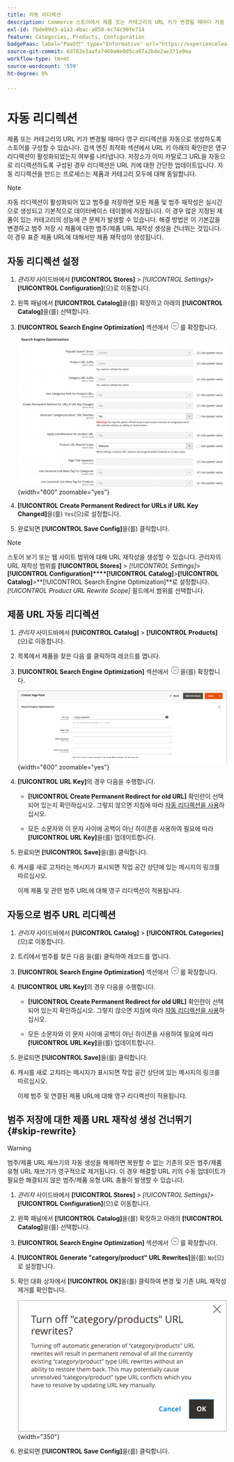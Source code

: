 ```yaml
---
title: 자동 리디렉션
description: Commerce 스토어에서 제품 또는 카테고리의 URL 키가 변경될 때마다 자동 리디렉션을 생성하도록 구성하는 방법에 대해 알아봅니다.
exl-id: fbde09d3-a1a3-4bac-a850-4c74c99fe714
feature: Categories, Products, Configuration
badgePaas: label="PaaS만" type="Informative" url="https://experienceleague.adobe.com/en/docs/commerce/user-guides/product-solutions" tooltip="Adobe Commerce 온 클라우드 프로젝트(Adobe 관리 PaaS 인프라) 및 온프레미스 프로젝트에만 적용됩니다."
source-git-commit: 6d782e3aafa7460a0e0d5ca07a2bde2ae371a9ea
workflow-type: tm+mt
source-wordcount: '559'
ht-degree: 0%

---
```


# 자동 리디렉션

제품 또는 카테고리의 URL 키가 변경될 때마다 영구 리디렉션을 자동으로 생성하도록 스토어를 구성할 수 있습니다. 검색 엔진 최적화 섹션에서 URL 키 아래의 확인란은 영구 리디렉션이 활성화되었는지 여부를 나타냅니다. 저장소가 이미 카탈로그 URL을 자동으로 리디렉션하도록 구성된 경우 리디렉션은 URL 키에 대한 간단한 업데이트입니다. 자동 리디렉션을 만드는 프로세스는 제품과 카테고리 모두에 대해 동일합니다.

>[!NOTE]
>
>자동 리디렉션이 활성화되어 있고 범주를 저장하면 모든 제품 및 범주 재작성은 실시간으로 생성되고 기본적으로 데이터베이스 테이블에 저장됩니다. 이 경우 많은 지정된 제품이 있는 카테고리의 성능에 큰 문제가 발생할 수 있습니다. 해결 방법은 이 기본값을 변경하고 범주 저장 시 제품에 대한 범주/제품 URL 재작성 생성을 건너뛰는 것입니다. 이 경우 표준 제품 URL에 대해서만 제품 재작성이 생성됩니다.

## 자동 리디렉션 설정

1. _관리자_ 사이드바에서 **[!UICONTROL Stores]** > _[!UICONTROL Settings]_>**[!UICONTROL Configuration]**(으)로 이동합니다.

1. 왼쪽 패널에서 **[!UICONTROL Catalog]**&#x200B;을(를) 확장하고 아래의 **[!UICONTROL Catalog]**&#x200B;을(를) 선택합니다.

1. **[!UICONTROL Search Engine Optimization]** 섹션에서 ![확장 선택기](../assets/icon-display-expand.png)를 확장합니다.

   ![카탈로그 구성 - 검색 엔진 최적화](../configuration-reference/catalog/assets/catalog-search-engine-optimization.png){width="600" zoomable="yes"}

1. **[!UICONTROL Create Permanent Redirect for URLs if URL Key Changed]**&#x200B;을(를) `Yes`(으)로 설정합니다.

1. 완료되면 **[!UICONTROL Save Config]**&#x200B;을(를) 클릭합니다.


>[!NOTE]
>
> 스토어 보기 또는 웹 사이트 범위에 대해 URL 재작성을 생성할 수 있습니다. 관리자의 URL 재작성 범위를 **[!UICONTROL Stores]** > _[!UICONTROL Settings]_>**[!UICONTROL Configuration]****[!UICONTROL Catalog]**>**[!UICONTROL Catalog]**>**[!UICONTROL Search Engine Optimization]**로 설정합니다._[!UICONTROL Product URL Rewrite Scope]_ 필드에서 범위를 선택합니다.

## 제품 URL 자동 리디렉션

1. _관리자_ 사이드바에서 **[!UICONTROL Catalog]** > **[!UICONTROL Products]**(으)로 이동합니다.

1. 목록에서 제품을 찾은 다음 를 클릭하여 레코드를 엽니다.

1. **[!UICONTROL Search Engine Optimization]** 섹션에서 ![확장 선택기 ](../assets/icon-display-expand.png)을(를) 확장합니다.

   ![제품 검색 엔진 최적화 - 영구 리디렉션](./assets/product-search-engine-optimization-create-permanent-redirect.png){width="600" zoomable="yes"}

1. **[!UICONTROL URL Key]**&#x200B;의 경우 다음을 수행합니다.

   - **[!UICONTROL Create Permanent Redirect for old URL]** 확인란이 선택되어 있는지 확인하십시오. 그렇지 않으면 지침에 따라 [자동 리디렉션을 사용](url-rewrite.md#configure-url-rewrites)하십시오.

   - 모든 소문자와 이 문자 사이에 공백이 아닌 하이픈을 사용하여 필요에 따라 **[!UICONTROL URL Key]**&#x200B;을(를) 업데이트합니다.

1. 완료되면 **[!UICONTROL Save]**&#x200B;을(를) 클릭합니다.

1. 캐시를 새로 고치라는 메시지가 표시되면 작업 공간 상단에 있는 메시지의 링크를 따르십시오.

   이제 제품 및 관련 범주 URL에 대해 영구 리디렉션이 적용됩니다.

## 자동으로 범주 URL 리디렉션

1. _관리자_ 사이드바에서 **[!UICONTROL Catalog]** > **[!UICONTROL Categories]**(으)로 이동합니다.

1. 트리에서 범주를 찾은 다음 을(를) 클릭하여 레코드를 엽니다.

1. **[!UICONTROL Search Engine Optimization]** 섹션에서 ![확장 선택기](../assets/icon-display-expand.png)를 확장합니다.

1. **[!UICONTROL URL Key]**&#x200B;의 경우 다음을 수행합니다.

   - **[!UICONTROL Create Permanent Redirect for old URL]** 확인란이 선택되어 있는지 확인하십시오. 그렇지 않으면 지침에 따라 [자동 리디렉션을 사용](url-rewrite.md#configure-url-rewrites)하십시오.

   - 모든 소문자와 이 문자 사이에 공백이 아닌 하이픈을 사용하여 필요에 따라 **[!UICONTROL URL Key]**&#x200B;을(를) 업데이트합니다.

1. 완료되면 **[!UICONTROL Save]**&#x200B;을(를) 클릭합니다.

1. 캐시를 새로 고치라는 메시지가 표시되면 작업 공간 상단에 있는 메시지의 링크를 따르십시오.

   이제 범주 및 연결된 제품 URL에 대해 영구 리디렉션이 적용됩니다.

## 범주 저장에 대한 제품 URL 재작성 생성 건너뛰기 {#skip-rewrite}

>[!WARNING]
>
>범주/제품 URL 재쓰기의 자동 생성을 해제하면 복원할 수 없는 기존의 모든 범주/제품 유형 URL 재쓰기가 영구적으로 제거됩니다. 이 경우 해결할 URL 키의 수동 업데이트가 필요한 해결되지 않은 범주/제품 유형 URL 충돌이 발생할 수 있습니다.

1. _관리자_ 사이드바에서 **[!UICONTROL Stores]** > _[!UICONTROL Settings]_>**[!UICONTROL Configuration]**(으)로 이동합니다.

1. 왼쪽 패널에서 **[!UICONTROL Catalog]**&#x200B;을(를) 확장하고 아래의 **[!UICONTROL Catalog]**&#x200B;을(를) 선택합니다.

1. **[!UICONTROL Search Engine Optimization]** 섹션에서 ![확장 선택기](../assets/icon-display-expand.png)를 확장합니다.

1. **[!UICONTROL Generate "category/product" URL Rewrites]**&#x200B;을(를) `No`(으)로 설정합니다.

1. 확인 대화 상자에서 **[!UICONTROL OK]**&#x200B;을(를) 클릭하여 변경 및 기존 URL 재작성 제거를 확인합니다.

   ![범주/제품 URL 재작성 끄기 - 확인](./assets/seo-rewrite-off.png){width="350"}

1. 완료되면 **[!UICONTROL Save Config]**&#x200B;을(를) 클릭합니다.
